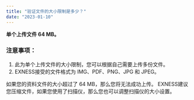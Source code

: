 ```yaml
---
title: "验证文件的大小限制是多少？"
date: "2023-01-10"
---
```


**单个上传文件 64 MB。**

### 注意事项：

1. 此为单个上传文件的大小限制，您可以根据自己需要上传多份文件。
2. EXNESS接受的文件格式为 IMG、PDF、PNG、JPG 和 JPEG。

如果您的资料文件的大小超过了 64 MB，那么您将无法成功上传。 EXNESS建议您压缩文件，如果您使用了扫描仪，那么您也可以调整扫描仪的大小设置。

